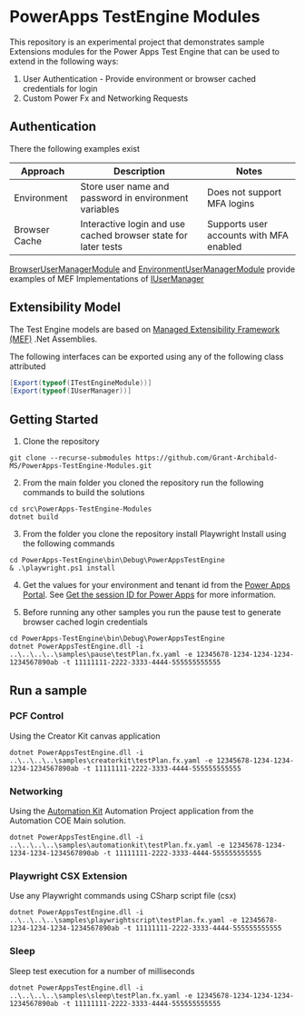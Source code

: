 # PowerApps TestEngine Modules

This repository is an experimental project that demonstrates sample Extensions modules for the Power Apps Test Engine that can be used to extend in the following ways:

1. User Authentication - Provide environment or browser cached credentials for login
2. Custom Power Fx and Networking Requests

## Authentication

There the following examples exist

|Approach|Description|Notes|
|--------|-----------|-----|
|Environment| Store user name and password in environment variables | Does not support MFA logins |
|Browser Cache | Interactive login and use cached browser state for later tests | Supports user accounts with MFA enabled |

[BrowserUserManagerModule](./src/PowerApps-TestEngine-Modules/testengine.user.browser/BrowserUserManagerModule.cs) and [EnvironmentUserManagerModule](./src/PowerApps-TestEngine-Modules/testengine.user.environment/EnvironmentUserManagerModule.cs) provide examples of MEF Implementations of [IUserManager](./src/Microsoft.PowerApps.TestEngine/Users/IUserManager.cs)

## Extensibility Model

The Test Engine models are based on [Managed Extensibility Framework (MEF)](https://learn.microsoft.com/dotnet/framework/mef/) .Net Assemblies.

The following interfaces can be exported using any of the following class attributed

```csharp
[Export(typeof(ITestEngineModule))]
[Export(typeof(IUserManager))]
```

## Getting Started

1. Clone the repository

```pwsh
git clone --recurse-submodules https://github.com/Grant-Archibald-MS/PowerApps-TestEngine-Modules.git
```

2. From the main folder you cloned the repository run the following commands to build the solutions

```pwsh
cd src\PowerApps-TestEngine-Modules
dotnet build
```

3. From the folder you clone the repository install Playwright Install using the following commands

```pwsh
cd PowerApps-TestEngine\bin\Debug\PowerAppsTestEngine
& .\playwright.ps1 install
```

4. Get the values for your environment and tenant id from the [Power Apps Portal](http://make.powerapps.com). See [Get the session ID for Power Apps](https://learn.microsoft.com/power-apps/maker/canvas-apps/get-sessionid#get-the-session-id-for-power-apps-makepowerappscom) for more information.

5. Before running any other samples you run the pause test to generate browser cached login credentials

```pwsh
cd PowerApps-TestEngine\bin\Debug\PowerAppsTestEngine
dotnet PowerAppsTestEngine.dll -i ..\..\..\..\samples\pause\testPlan.fx.yaml -e 12345678-1234-1234-1234-1234567890ab -t 11111111-2222-3333-4444-555555555555
```

## Run a sample

### PCF Control

Using the Creator Kit canvas application

```pwsh
dotnet PowerAppsTestEngine.dll -i ..\..\..\..\samples\creatorkit\testPlan.fx.yaml -e 12345678-1234-1234-1234-1234567890ab -t 11111111-2222-3333-4444-555555555555
```

### Networking

Using the [Automation Kit](https://aka.ms/AutomationCOE) Automation Project application from the Automation COE Main solution.

```pwsh
dotnet PowerAppsTestEngine.dll -i ..\..\..\..\samples\automationkit\testPlan.fx.yaml -e 12345678-1234-1234-1234-1234567890ab -t 11111111-2222-3333-4444-555555555555
```

### Playwright CSX Extension

Use any Playwright commands using CSharp script file (csx)

```pwsh
dotnet PowerAppsTestEngine.dll -i ..\..\..\..\samples\playwrightscript\testPlan.fx.yaml -e 12345678-1234-1234-1234-1234567890ab -t 11111111-2222-3333-4444-555555555555
```

### Sleep

Sleep test execution for a number of milliseconds

```pwsh
dotnet PowerAppsTestEngine.dll -i ..\..\..\..\samples\sleep\testPlan.fx.yaml -e 12345678-1234-1234-1234-1234567890ab -t 11111111-2222-3333-4444-555555555555
```
